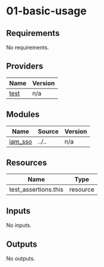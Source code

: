 # 01-basic-usage

<!-- BEGINNING OF PRE-COMMIT-TERRAFORM DOCS HOOK -->
## Requirements

No requirements.

## Providers

| Name | Version |
|------|---------|
| <a name="provider_test"></a> [test](#provider\_test) | n/a |

## Modules

| Name | Source | Version |
|------|--------|---------|
| <a name="module_iam_sso"></a> [iam\_sso](#module\_iam\_sso) | ../.. | n/a |

## Resources

| Name | Type |
|------|------|
| test_assertions.this | resource |

## Inputs

No inputs.

## Outputs

No outputs.
<!-- END OF PRE-COMMIT-TERRAFORM DOCS HOOK -->
